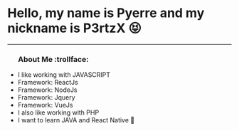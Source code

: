 # Hello, my name is Pyerre and my nickname is P3rtzX :stuck_out_tongue_closed_eyes:

<hr>

<ul>
  <h3>About Me   :trollface:</h3>
  <li>I like working with JAVASCRIPT</li>
  <li>Framework: ReactJs</li>
  <li>Framework: NodeJs</li>
  <li>Framework: Jquery</li>
  <li>Framework: VueJs</li>
  <li>I also like working with PHP</li>
  <li>I want to learn JAVA and React Native 👾</li>
</ul>
